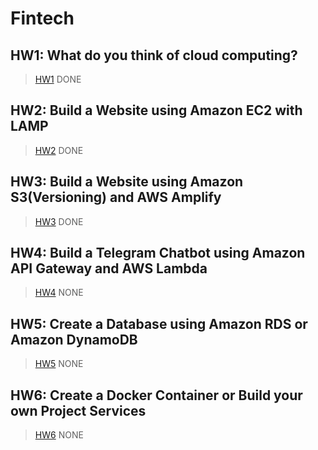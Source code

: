 # Fintech

HW1: What do you think of cloud computing?
---
>[HW1](https://github.com/zong-1220/Fintech/blob/main/1%E8%99%9F/HW1.md)
>DONE

HW2: Build a Website using Amazon EC2 with LAMP
---
>[HW2](https://www.youtube.com/watch?v=IbbKjBTj3pQ)
>DONE

HW3: Build a Website using Amazon S3(Versioning) and AWS Amplify
---
>[HW3](https://www.youtube.com/watch?v=QyvI2S8wrks)
>DONE

HW4: Build a Telegram Chatbot using Amazon API Gateway and AWS Lambda
---
>[HW4]()
>NONE

HW5: Create a Database using Amazon RDS or Amazon DynamoDB
---
>[HW5]()
>NONE

HW6: Create a Docker Container or Build your own Project Services
---
>[HW6]()
>NONE
